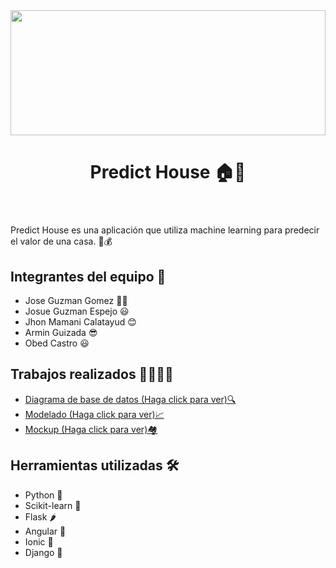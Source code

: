 <header>
		<img width="100%" height="200" src="https://imagenes.20minutos.es/files/image_990_v3/uploads/imagenes/2021/08/01/venta.png">
		<h1>Predict House 🏠🔮</h1>
	</header>
<main>
		<p>Predict House es una aplicación que utiliza machine learning para predecir el valor de una casa. 🤖💰</p>
		<h2>Integrantes del equipo 👥</h2>
		<ul>
			<li>Jose Guzman Gomez 🧔🏻‍</li>
			<li>Josue Guzman Espejo 😃</li>
			<li>Jhon Mamani Calatayud 😊</li>
      <li>Armin Guizada 😎</li>
			<li>Obed Castro 😃</li>
		</ul>
		<h2>Trabajos realizados 👷‍♂️👷‍♀️</h2>
		<ul>
			<li><a href="https://lucid.app/lucidchart/3c822e1c-d7f5-402a-aea8-6abe05bbfb48/edit?invitationId=inv_c82f876e-da43-4e1f-b672-34a6617e9abb&page=EMqJ9ANNnMFW#">Diagrama de base de datos (Haga click para ver)🔍</a></li>
			<li><a href="https://colab.research.google.com/drive/1jPkAr4jS-cnle5sp9HtDemMcOdwua4Jn?usp=sharing">Modelado (Haga click para ver)📈</a></li>
			<li><a href="https://www.canva.com/design/DAFg1TWUgbo/LXOInWFW8PjOGvnUx16n8Q/edit?utm_content=DAFg1TWUgbo&utm_campaign=designshare&utm_medium=link2&utm_source=sharebutton">Mockup (Haga click para ver)🏘️</a></li>
		</ul>
  		<h2>Herramientas utilizadas 🛠️</h2>
		<ul>
			<li>Python 🐍</li>
			<li>Scikit-learn 🧮</li>
			<li>Flask 🌶️</li>
			<li>Angular 📝</li>
			<li>Ionic 🎨</li>
			<li>Django 🚀</li>
		</ul>
	</main>
